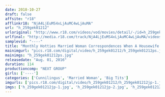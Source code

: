 ```yaml
---
date: 2018-10-27
draft: false
affsite: "r18"
afflinkr18: "NjA4LjEuMS4xLjAuMC4wLjAuMA"
url: "h_259gek01212"
urloriginal: "http://www.r18.com/videos/vod/movies/detail/-/id=h_259gek01212"
urlfinal: "http://media.r18.com/track/NjA4LjEuMS4xLjAuMC4wLjAuMA/videos/vod/movies/detail/-/id=h_259gek01212"
samplevid: "----"
title: "Monthly Hotties Married Woman Correspondences When A Housewife Becomes A Woman"
mainimgurl: "pics.r18.com/digital/video/h_259gek01212/h_259gek01212ps.jpg"
mainimgs: "h_259gek01212ps.jpg"
releasedate: "Aug. 01, 2016"
duration: 114
productioncomp: "NEXT GROUP"
girls: ['----']
categories: ['Cunnilingus', 'Married Woman', 'Big Tits']
imgurls: ['pics.r18.com/digital/video/h_259gek01212/h_259gek01212jp-1.jpg', 'pics.r18.com/digital/video/h_259gek01212/h_259gek01212jp-2.jpg', 'pics.r18.com/digital/video/h_259gek01212/h_259gek01212jp-3.jpg', 'pics.r18.com/digital/video/h_259gek01212/h_259gek01212jp-4.jpg', 'pics.r18.com/digital/video/h_259gek01212/h_259gek01212jp-5.jpg', 'pics.r18.com/digital/video/h_259gek01212/h_259gek01212jp-6.jpg', 'pics.r18.com/digital/video/h_259gek01212/h_259gek01212jp-7.jpg', 'pics.r18.com/digital/video/h_259gek01212/h_259gek01212jp-8.jpg', 'pics.r18.com/digital/video/h_259gek01212/h_259gek01212jp-9.jpg', 'pics.r18.com/digital/video/h_259gek01212/h_259gek01212jp-10.jpg', 'pics.r18.com/digital/video/h_259gek01212/h_259gek01212jp-11.jpg', 'pics.r18.com/digital/video/h_259gek01212/h_259gek01212jp-12.jpg', 'pics.r18.com/digital/video/h_259gek01212/h_259gek01212jp-13.jpg', 'pics.r18.com/digital/video/h_259gek01212/h_259gek01212jp-14.jpg', 'pics.r18.com/digital/video/h_259gek01212/h_259gek01212jp-15.jpg', 'pics.r18.com/digital/video/h_259gek01212/h_259gek01212jp-16.jpg', 'pics.r18.com/digital/video/h_259gek01212/h_259gek01212jp-17.jpg', 'pics.r18.com/digital/video/h_259gek01212/h_259gek01212jp-18.jpg', 'pics.r18.com/digital/video/h_259gek01212/h_259gek01212jp-19.jpg', 'pics.r18.com/digital/video/h_259gek01212/h_259gek01212jp-20.jpg']
imgs: ['h_259gek01212jp-1.jpg', 'h_259gek01212jp-2.jpg', 'h_259gek01212jp-3.jpg', 'h_259gek01212jp-4.jpg', 'h_259gek01212jp-5.jpg', 'h_259gek01212jp-6.jpg', 'h_259gek01212jp-7.jpg', 'h_259gek01212jp-8.jpg', 'h_259gek01212jp-9.jpg', 'h_259gek01212jp-10.jpg', 'h_259gek01212jp-11.jpg', 'h_259gek01212jp-12.jpg', 'h_259gek01212jp-13.jpg', 'h_259gek01212jp-14.jpg', 'h_259gek01212jp-15.jpg', 'h_259gek01212jp-16.jpg', 'h_259gek01212jp-17.jpg', 'h_259gek01212jp-18.jpg', 'h_259gek01212jp-19.jpg', 'h_259gek01212jp-20.jpg']
---
```

